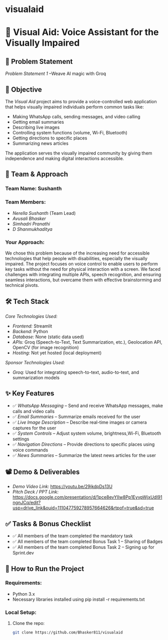 # visualaid
# 🚀 Visual Aid: Voice Assistant for the Visually Impaired

## 📌 Problem Statement
*Problem Statement 1* –Weave AI magic with Groq
## 🎯 Objective
The *Visual Aid* project aims to provide a voice-controlled web application that helps visually impaired individuals perform common tasks like:
- Making WhatsApp calls, sending messages, and video calling
- Getting email summaries
- Describing live images
- Controlling system functions (volume, Wi-Fi, Bluetooth)
- Getting directions to specific places
- Summarizing news articles

The application serves the visually impaired community by giving them independence and making digital interactions accessible.

## 🧠 Team & Approach

### Team Name: Sushanth

### Team Members:
- *Nerella Sushanth* (Team Lead)
- *Avusali Bhasker*
- *Simhadri Pranathi*
- *D Shanmukhaditya*

### Your Approach:
We chose this problem because of the increasing need for accessible technologies that help people with disabilities, especially the visually impaired. The project focuses on voice control to enable users to perform key tasks without the need for physical interaction with a screen. We faced challenges with integrating multiple APIs, speech recognition, and ensuring seamless interactions, but overcame them with effective brainstorming and technical pivots.

## 🛠 Tech Stack
*Core Technologies Used:*
- *Frontend:* Streamlit
- *Backend:* Python 
- *Database:* None (static data used)
- *APIs:* Groq (Speech-to-Text, Text Summarization, etc.), Geolocation API, OpenCV (for image recognition)
- *Hosting:* Not yet hosted (local deployment)

*Sponsor Technologies Used:*
- *Groq:* Used for integrating speech-to-text, audio-to-text, and summarization models

## ✨ Key Features
- ✅ *WhatsApp Messaging* – Send and receive WhatsApp messages, make calls and video calls
- ✅ *Email Summaries* – Summarize emails received for the user
- ✅ *Live Image Description* – Describe real-time images or camera captures for the user
- ✅ *System Controls* – Adjust system volume, brightness,Wi-Fi, Bluetooth settings
- ✅ *Navigation Directions* – Provide directions to specific places using voice commands
- ✅ *News Summaries* – Summarize the latest news articles for the user

## 📽 Demo & Deliverables
- *Demo Video Link:* https://youtu.be/29jkdpDs13U
- *Pitch Deck / PPT Link:* https://docs.google.com/presentation/d/1pce8evYIIw8Pp1EyvpWjxUdI91ngnJCq/edit?usp=drive_link&ouid=111047759278957664626&rtpof=true&sd=true

## ✅ Tasks & Bonus Checklist
- ✅ All members of the team completed the mandatory task
- ✅ All members of the team completed Bonus Task 1 – Sharing of Badges
- ✅ All members of the team completed Bonus Task 2 – Signing up for Sprint.dev

## 🧪 How to Run the Project

### Requirements:
- Python 3.x
- Necessary libraries installed using pip install -r requirements.txt

### Local Setup:
1. Clone the repo:
   ```bash
   git clone https://github.com/Bhasker811/visualaid
